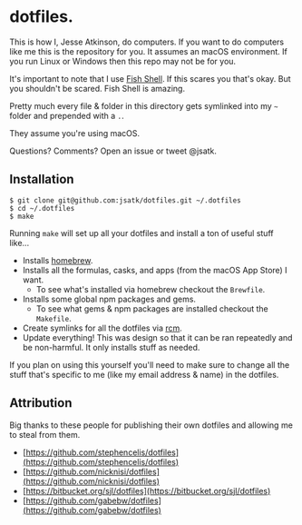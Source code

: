 # dotfiles.

This is how I, Jesse Atkinson, do computers.  If you want to do computers like me this is the repository for you.  It assumes an macOS environment.  If you run Linux or Windows then this repo may not be for you.

It's important to note that I use [Fish Shell](https://fishshell.com).  If this scares you that's okay.  But you shouldn't be scared.  Fish Shell is amazing.

Pretty much every file & folder in this directory gets symlinked into my `~` folder and prepended with a `.`.

They assume you're using macOS.

Questions? Comments? Open an issue or tweet @jsatk.

## Installation

```
$ git clone git@github.com:jsatk/dotfiles.git ~/.dotfiles
$ cd ~/.dotfiles
$ make
```

Running `make` will set up all your dotfiles and install a ton of useful stuff like...

* Installs [homebrew](http://brew.sh).
* Installs all the formulas, casks, and apps (from the macOS App Store) I want.
    * To see what's installed via homebrew checkout the `Brewfile`.
* Installs some global npm packages and gems.
    * To see what gems & npm packages are installed checkout the `Makefile`.
* Create symlinks for all the dotfiles via [rcm](http://thoughtbot.github.io/rcm/rcm.7.html).
* Update everything!  This was design so that it can be ran repeatedly and be non-harmful.  It only installs stuff as needed.

If you plan on using this yourself you'll need to make sure to change all the stuff that's specific to me (like my email address & name) in the dotfiles.

## Attribution

Big thanks to these people for publishing their own dotfiles and allowing me to steal from them.

* [https://github.com/stephencelis/dotfiles](https://github.com/stephencelis/dotfiles)
* [https://github.com/nicknisi/dotfiles](https://github.com/nicknisi/dotfiles)
* [https://bitbucket.org/sjl/dotfiles](https://bitbucket.org/sjl/dotfiles)
* [https://github.com/gabebw/dotfiles](https://github.com/gabebw/dotfiles)
